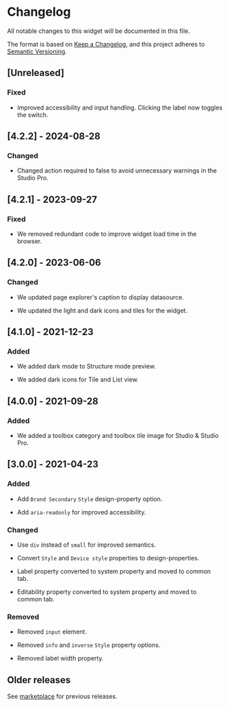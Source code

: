 # Changelog

All notable changes to this widget will be documented in this file.

The format is based on [Keep a Changelog](https://keepachangelog.com/en/1.0.0/), and this project adheres to [Semantic Versioning](https://semver.org/spec/v2.0.0.html).

## [Unreleased]

### Fixed

- Improved accessibility and input handling. Clicking the label now toggles the switch.

## [4.2.2] - 2024-08-28

### Changed

- Changed action required to false to avoid unnecessary warnings in the Studio Pro.

## [4.2.1] - 2023-09-27

### Fixed

- We removed redundant code to improve widget load time in the browser.

## [4.2.0] - 2023-06-06

### Changed

- We updated page explorer's caption to display datasource.

- We updated the light and dark icons and tiles for the widget.

## [4.1.0] - 2021-12-23

### Added

- We added dark mode to Structure mode preview.

- We added dark icons for Tile and List view.

## [4.0.0] - 2021-09-28

### Added

- We added a toolbox category and toolbox tile image for Studio & Studio Pro.

## [3.0.0] - 2021-04-23

### Added

- Add `Brand Secondary` `Style` design-property option.

- Add `aria-readonly` for improved accessibility.

### Changed

- Use `div` instead of `small` for improved semantics.

- Convert `Style` and `Device style` properties to design-properties.

- Label property converted to system property and moved to common tab.

- Editability property converted to system property and moved to common tab.

### Removed

- Removed `input` element.

- Removed `info` and `inverse` `Style` property options.

- Removed label width property.

## Older releases

See [marketplace](https://marketplace.mendix.com/link/component/50324) for previous releases.
